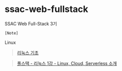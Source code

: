 # ssac-web-fullstack

SSAC Web Full-Stack 3기

`[Note]`

Linux

> [리눅스 기초](https://github.com/ding-co/ssac-web-fullstack/blob/main/Note/Linux-basic.md)

> [풀스택 - 리눅스 1강 - Linux, Cloud, Serverless 소개](https://github.com/ding-co/ssac-web-fullstack/blob/main/Note/Linux-full-stack01.md)
